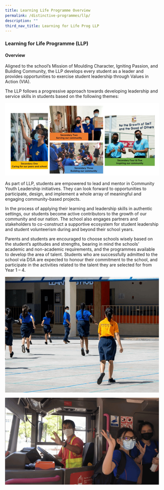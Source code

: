 ```yaml
---
title: Learning Life Programme Overview
permalink: /distinctive-programmes/llp/
description: ""
third_nav_title: Learning for Life Prog LLP
---
```

### Learning for Life Programme (LLP)
#### Overview

Aligned to the school’s Mission of Moulding Character, Igniting Passion, and Building Community, the LLP develops every student as a leader and provides opportunities to exercise student leadership through Values in Action (VIA).

The LLP follows a progressive approach towards developing leadership and service skills in students based on the following themes:

![](/images/llp%20overview.jpg)

As part of LLP, students are empowered to lead and mentor in Community Youth Leadership initiatives. They can look forward to opportunities to participate, design, and implement a whole array of meaningful and engaging community-based projects.

In the process of applying their learning and leadership skills in authentic settings, our students become active contributors to the growth of our community and our nation. The school also engages partners and stakeholders to co-construct a supportive ecosystem for student leadership and student volunteerism during and beyond their school years.

Parents and students are encouraged to choose schools wisely based on the student’s aptitudes and strengths, bearing in mind the schools’ academic and non-academic requirements, and the programmes available to develop the area of talent. Students who are successfully admitted to the school via DSA are expected to honour their commitment to the school, and participate in the activities related to the talent they are selected for from Year 1 – 4.

![](/images/llpA.gif)

![](/images/llpB.gif)